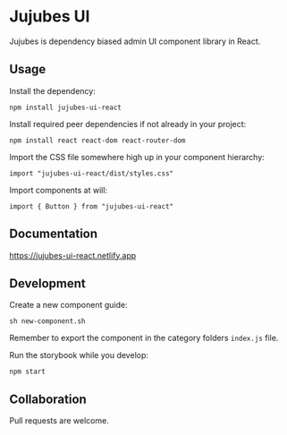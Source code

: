 # Jujubes UI

Jujubes is dependency biased admin UI component library in React.
## Usage
 
Install the dependency:

`npm install jujubes-ui-react`

Install required peer dependencies if not already in your project: 

`npm install react react-dom react-router-dom`

Import the CSS file somewhere high up in your component hierarchy:

`import "jujubes-ui-react/dist/styles.css"`

Import components at will:

`import { Button } from "jujubes-ui-react"`


## Documentation

https://jujubes-ui-react.netlify.app

## Development

Create a new component guide: 

`sh new-component.sh`

Remember to export the component in the category folders `index.js` file.

Run the storybook while you develop:

`npm start`

## Collaboration

Pull requests are welcome.

